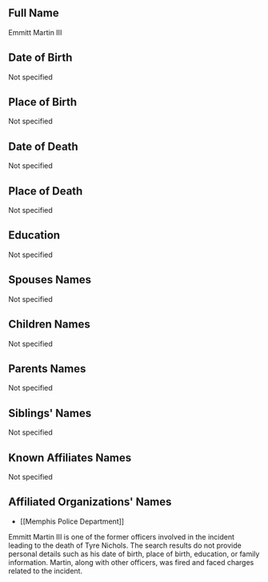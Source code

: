 ## Full Name

Emmitt Martin III

## Date of Birth

Not specified

## Place of Birth

Not specified

## Date of Death

Not specified

## Place of Death

Not specified

## Education

Not specified

## Spouses Names

Not specified

## Children Names

Not specified

## Parents Names

Not specified

## Siblings' Names

Not specified

## Known Affiliates Names

Not specified

## Affiliated Organizations' Names

- [[Memphis Police Department]]

Emmitt Martin III is one of the former officers involved in the incident leading to the death of Tyre Nichols. The search results do not provide personal details such as his date of birth, place of birth, education, or family information. Martin, along with other officers, was fired and faced charges related to the incident.
